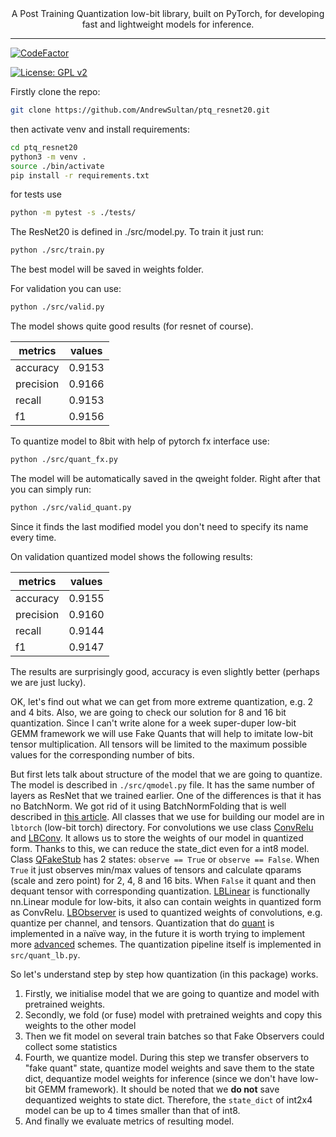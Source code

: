 <div align="center">
    A Post Training Quantization low-bit library, built on PyTorch, for developing fast and lightweight models for inference.
    <hr/>
</div>


[![CodeFactor](https://www.codefactor.io/repository/github/andrewsultan/ptq_resnet20/badge)](https://www.codefactor.io/repository/github/andrewsultan/ptq_resnet20)

[![License: GPL v2](https://img.shields.io/badge/License-GPL_v2-blue.svg)](https://www.gnu.org/licenses/old-licenses/gpl-2.0.en.html)

Firstly clone the repo:
```bash
git clone https://github.com/AndrewSultan/ptq_resnet20.git
```


then activate venv and install requirements:

```bash
cd ptq_resnet20
python3 -m venv .
source ./bin/activate
pip install -r requirements.txt
```

for tests use

```bash
python -m pytest -s ./tests/
```

The ResNet20 is defined in ./src/model.py. To train it just run:

```bash
python ./src/train.py
```
The best model will be saved in weights folder.

For validation you can use:

```bash
python ./src/valid.py
```

The model shows quite good results (for resnet of course). 

| metrics   | values |
|-----------|--------|
| accuracy  | 0.9153 |
| precision | 0.9166 |
| recall    | 0.9153 |
| f1        | 0.9156 |



To quantize model to 8bit with help of pytorch fx interface use:

```bash
python ./src/quant_fx.py
```

The model will be automatically saved in the qweight folder. Right after that you can simply run:
```bash
python ./src/valid_quant.py
```
Since it finds the last modified model you don't need to specify its name every time.

On validation quantized model shows the following results:

| metrics   | values |
|-----------|--------|
| accuracy  | 0.9155 |
| precision | 0.9160 |
| recall    | 0.9144 |
| f1        | 0.9147 |

The results are surprisingly good, accuracy is even slightly better (perhaps we are just lucky).

OK, let's find out what we can get from more extreme quantization, e.g. 2 and 4 bits.
Also, we are going to check our solution for 8 and 16 bit quantization. 
Since I can't write alone for a week super-duper low-bit GEMM framework we will use 
Fake Quants that will help to imitate low-bit tensor multiplication. 
All tensors will be limited to the maximum possible values for the corresponding number of bits.

But first lets talk about structure of the model that we are going to quantize. 
The model is described in `./src/qmodel.py` file. 
It has the same number of layers as ResNet that we trained earlier.
One of the differences is that it has no BatchNorm.
We got rid of it using BatchNormFolding that is well described in [this article](https://scortex.io/batch-norm-folding-an-easy-way-to-improve-your-network-speed/).
All classes that we use for building our model are in `lbtorch` (low-bit torch) directory.
For convolutions we use class [ConvRelu](https://github.com/AndrewSultan/ptq_resnet20/blob/master/lbtorch/convrelu.py) 
and [LBConv](https://github.com/AndrewSultan/ptq_resnet20/blob/master/lbtorch/convrelu.py#L149). 
It allows us to store the weights of our model in quantized form. 
Thanks to this, we can reduce the state_dict even for a int8 model. 
Class [QFakeStub](https://github.com/AndrewSultan/ptq_resnet20/blob/master/lbtorch/qfakestub.py#L7)
has 2 states: `observe == True` or `observe == False`.
When `True` it just observes min/max values of tensors and calculate 
qparams (scale and zero point) for 2, 4, 8 and 16 bits.
When `False` it quant and then dequant tensor with corresponding quantization.
[LBLinear](https://github.com/AndrewSultan/ptq_resnet20/blob/master/lbtorch/lblinear.py#L11)
is functionally nn.Linear module for low-bits, 
it also can contain weights in quantized form as ConvRelu.
[LBObserver](https://github.com/AndrewSultan/ptq_resnet20/blob/master/lbtorch/lbobserver.py#L6)
is used to quantized weights of convolutions, e.g. quantize per channel, and tensors.
Quantization that do [quant](https://github.com/AndrewSultan/ptq_resnet20/blob/master/lbtorch/functional.py#L59)
is implemented in a naïve way, in the future it is worth trying to implement more 
[advanced](https://arxiv.org/pdf/1909.13144.pdf) schemes. 
The quantization pipeline itself is implemented in `src/quant_lb.py`.


So let's understand step by step how quantization (in this package) works.
1. Firstly, we initialise model that we are going to quantize
and model with pretrained weights.
2. Secondly, we fold (or fuse) model with pretrained weights 
and copy this weights to the other model
3. Then we fit model on several train batches 
so that Fake Observers could collect some statistics
4. Fourth, we quantize model. 
During this step we transfer observers to "fake quant" state,
quantize model weights and save them to the state dict, 
dequantize model weights for inference (since we don't have low-bit GEMM framework).
It should be noted that we **do not** save dequantized weights to state dict.
Therefore, the `state_dict` of int2x4 model can be up to 4 times smaller
than that of int8.
5. And finally we evaluate metrics of resulting model.

